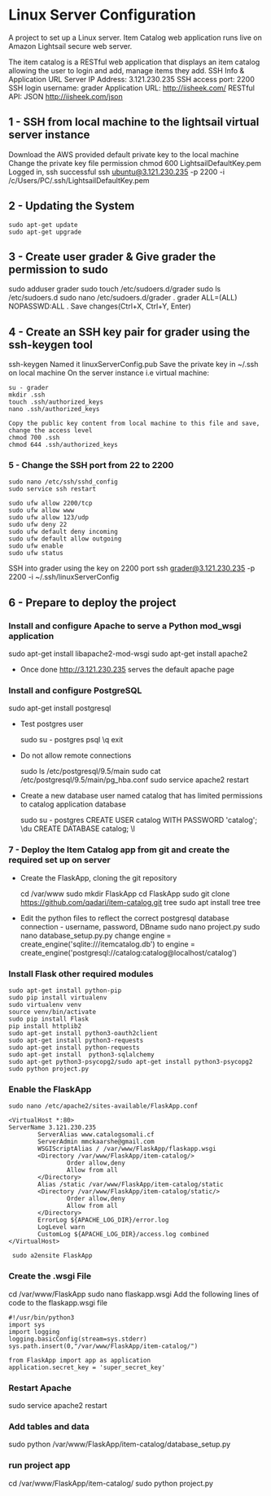 # Linux Server Configuration
A project to set up a Linux server. Item Catalog web application runs live on Amazon Lightsail secure web server.

The item catalog is a RESTful web application that displays an item catalog allowing the user to login and add, manage items they add. 
SSH Info & Application URL
Server IP Address: 3.121.230.235
SSH access port: 2200
SSH login username: grader
Application URL: http://iisheek.com/
RESTful API: JSON http://iisheek.com/json


## 1 -  SSH from local machine to the lightsail virtual server instance
 Download the AWS provided default private key to the local machine
 Change the private key file permission 
 chmod 600 LightsailDefaultKey.pem
 Logged in, ssh successful  ssh ubuntu@3.121.230.235 -p 2200 -i /c/Users/PC/.ssh/LightsailDefaultKey.pem

## 2 -  Updating the System		
	sudo apt-get update
	sudo apt-get upgrade

## 3 - Create user grader & Give grader the permission to sudo
 sudo adduser grader
 sudo touch /etc/sudoers.d/grader
 sudo ls /etc/sudoers.d
 sudo nano /etc/sudoers.d/grader
   . grader ALL=(ALL) NOPASSWD:ALL
   . Save changes(Ctrl+X, Ctrl+Y, Enter)

## 4 - Create an SSH key pair for grader using the ssh-keygen tool
 ssh-keygen 
 Named it linuxServerConfig.pub
 Save the private key in ~/.ssh on local machine
 On the server instance i.e virtual machine:
    
    su - grader
    mkdir .ssh
    touch .ssh/authorized_keys
    nano .ssh/authorized_keys

    Copy the public key content from local machine to this file and save, change the access level
    chmod 700 .ssh
    chmod 644 .ssh/authorized_keys
    

### 5 - Change the SSH port from 22 to 2200
    
	sudo nano /etc/ssh/sshd_config
	sudo service ssh restart
	
    sudo ufw allow 2200/tcp
    sudo ufw allow www
    sudo ufw allow 123/udp
    sudo ufw deny 22
    sudo ufw default deny incoming
    sudo ufw default allow outgoing
    sudo ufw enable
    sudo ufw status
    
 SSH into grader using the key on 2200 port 
 ssh grader@3.121.230.235 -p 2200 -i ~/.ssh/linuxServerConfig

## 6 - Prepare to deploy the project

### Install and configure Apache to serve a Python mod_wsgi application
 sudo apt-get install libapache2-mod-wsgi
sudo apt-get install apache2
* Once done http://3.121.230.235 serves the default apache page

### Install and configure PostgreSQL
  sudo apt-get install postgresql
* Test postgres user
    
    sudo su - postgres
    psql
    \q
    exit
    
* Do not allow remote connections  
   
    sudo ls /etc/postgresql/9.5/main
    sudo cat /etc/postgresql/9.5/main/pg_hba.conf
    sudo service apache2 restart
   

* Create a new database user named catalog that has limited permissions to catalog application database
    
    sudo su - postgres
    CREATE USER catalog WITH PASSWORD 'catalog';
    \du
    CREATE DATABASE catalog;
    \l
    

### 7 - Deploy the Item Catalog app from git and create the required set up on server
* Create the FlaskApp, cloning the git repository
    
    cd /var/www
    sudo mkdir FlaskApp
    cd FlaskApp
    sudo git clone https://github.com/qadari/item-catalog.git
    tree
    sudo apt install tree
    tree
    
* Edit the python files to reflect the correct postgresql database connection - username, password, DBname
    sudo nano project.py
    sudo nano database_setup.py.py
    change engine = create_engine('sqlite:///itemcatalog.db') to engine = create_engine('postgresql://catalog:catalog@localhost/catalog')


### Install Flask other required modules

    sudo apt-get install python-pip
    sudo pip install virtualenv
    sudo virtualenv venv
    source venv/bin/activate
    sudo pip install Flask
    pip install httplib2
    sudo apt-get install python3-oauth2client
    sudo apt-get install python3-requests
    sudo apt-get install python-requests
    sudo apt-get install  python3-sqlalchemy
    sudo apt-get python3-psycopg2/sudo apt-get install python3-psycopg2
    sudo python project.py

### Enable the FlaskApp

    sudo nano /etc/apache2/sites-available/FlaskApp.conf

	<VirtualHost *:80>
	ServerName 3.121.230.235
			ServerAlias www.catalogsomali.cf
			ServerAdmin mmckaarshe@gmail.com
			WSGIScriptAlias / /var/www/FlaskApp/flaskapp.wsgi
			<Directory /var/www/FlaskApp/item-catalog/>
					Order allow,deny
					Allow from all
			</Directory>
			Alias /static /var/www/FlaskApp/item-catalog/static
			<Directory /var/www/FlaskApp/item-catalog/static/>
					Order allow,deny
					Allow from all
			</Directory>
			ErrorLog ${APACHE_LOG_DIR}/error.log
			LogLevel warn
			CustomLog ${APACHE_LOG_DIR}/access.log combined
	</VirtualHost>

     sudo a2ensite FlaskApp

### Create the .wsgi File

cd /var/www/FlaskApp
sudo nano flaskapp.wsgi
Add the following lines of code to the flaskapp.wsgi file

    #!/usr/bin/python3
    import sys
    import logging
    logging.basicConfig(stream=sys.stderr)
    sys.path.insert(0,"/var/www/FlaskApp/item-catalog/")

    from FlaskApp import app as application
    application.secret_key = 'super_secret_key'

### Restart Apache
sudo service apache2 restart

### Add tables and data
 sudo python /var/www/FlaskApp/item-catalog/database_setup.py
 
### run project app
cd /var/www/FlaskApp/item-catalog/
sudo python project.py 
 
















